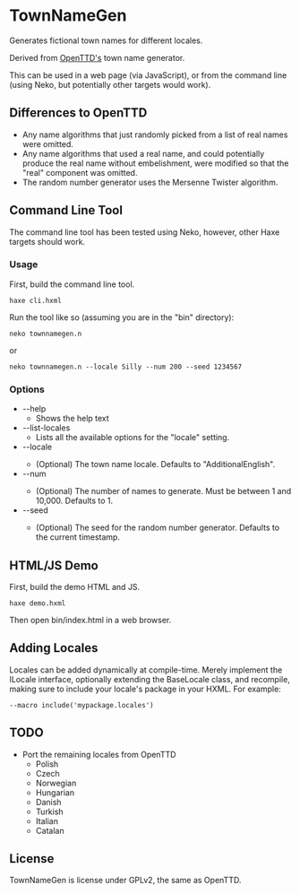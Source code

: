 # TownNameGen

Generates fictional town names for different locales.

Derived from [OpenTTD's](https://www.openttd.org) town name generator.

This can be used in a web page (via JavaScript), or from the command line (using Neko, but potentially other targets would work).

## Differences to OpenTTD

- Any name algorithms that just randomly picked from a list of real names were omitted.
- Any name algorithms that used a real name, and could potentially produce the real name without embelishment, were modified so that the "real" component was omitted.
- The random number generator uses the Mersenne Twister algorithm.

## Command Line Tool

The command line tool has been tested using Neko, however, other Haxe targets should work.

### Usage

First, build the command line tool.

`haxe cli.hxml`

Run the tool like so (assuming you are in the "bin" directory):
    
`neko townnamegen.n`

or

`neko townnamegen.n --locale Silly --num 200 --seed 1234567`

### Options

- --help
  - Shows the help text
- --list-locales
  - Lists all the available options for the "locale" setting.
- --locale <locale-key>
  - (Optional) The town name locale. Defaults to "AdditionalEnglish".
- --num <in-num>
  - (Optional) The number of names to generate. Must be between 1 and 10,000. Defaults to 1.
- --seed <seed>
  - (Optional) The seed for the random number generator. Defaults to the current timestamp.

## HTML/JS Demo

First, build the demo HTML and JS.

`haxe demo.hxml`

Then open bin/index.html in a web browser.

## Adding Locales

Locales can be added dynamically at compile-time. Merely implement the ILocale interface, optionally extending the BaseLocale class, and recompile, making sure to include your locale's package in your HXML. For example:

`--macro include('mypackage.locales')`

## TODO

- Port the remaining locales from OpenTTD
  - Polish
  - Czech
  - Norwegian
  - Hungarian
  - Danish
  - Turkish
  - Italian
  - Catalan

## License

TownNameGen is license under GPLv2, the same as OpenTTD.
